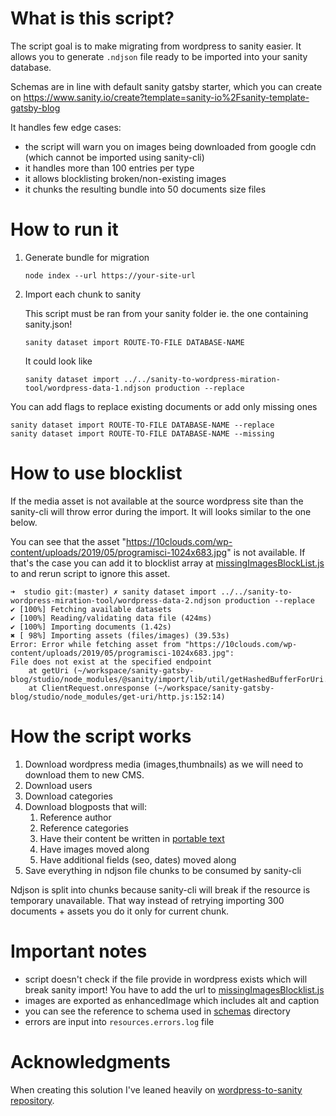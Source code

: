 # What is this script?

The script goal is to make migrating from wordpress to sanity easier. It allows you to generate `.ndjson` file ready to be imported into your sanity database.

Schemas are in line with default sanity gatsby starter, which you can create on https://www.sanity.io/create?template=sanity-io%2Fsanity-template-gatsby-blog

It handles few edge cases:

- the script will warn you on images being downloaded from google cdn (which cannot be imported using sanity-cli)
- it handles more than 100 entries per type
- it allows blocklisting broken/non-existing images
- it chunks the resulting bundle into 50 documents size files

# How to run it

1. Generate bundle for migration
   ```
   node index --url https://your-site-url
   ```
2. Import each chunk to sanity

   This script must be ran from your sanity folder ie. the one containing sanity.json!

   ```
   sanity dataset import ROUTE-TO-FILE DATABASE-NAME
   ```

   It could look like

   ```
   sanity dataset import ../../sanity-to-wordpress-miration-tool/wordpress-data-1.ndjson production --replace
   ```

You can add flags to replace existing documents or add only missing ones

```
sanity dataset import ROUTE-TO-FILE DATABASE-NAME --replace
sanity dataset import ROUTE-TO-FILE DATABASE-NAME --missing
```

# How to use blocklist

If the media asset is not available at the source wordpress site than the sanity-cli will throw error during the import. It will looks similar to the one below.

You can see that the asset "https://10clouds.com/wp-content/uploads/2019/05/programisci-1024x683.jpg" is not available. If that's the case you can add it to blocklist array at [missingImagesBlockList.js](missingImagesBlockList.js) to and rerun script to ignore this asset.

```
➜  studio git:(master) ✗ sanity dataset import ../../sanity-to-wordpress-miration-tool/wordpress-data-2.ndjson production --replace
✔ [100%] Fetching available datasets
✔ [100%] Reading/validating data file (424ms)
✔ [100%] Importing documents (1.42s)
✖ [ 98%] Importing assets (files/images) (39.53s)
Error: Error while fetching asset from "https://10clouds.com/wp-content/uploads/2019/05/programisci-1024x683.jpg":
File does not exist at the specified endpoint
    at getUri (~/workspace/sanity-gatsby-blog/studio/node_modules/@sanity/import/lib/util/getHashedBufferForUri.js:44:14)
    at ClientRequest.onresponse (~/workspace/sanity-gatsby-blog/studio/node_modules/get-uri/http.js:152:14)

```

# How the script works

1. Download wordpress media (images,thumbnails) as we will need to download them to new CMS.
2. Download users
3. Download categories
4. Download blogposts that will:
   1. Reference author
   2. Reference categories
   3. Have their content be written in [portable text](https://www.sanity.io/guides/introduction-to-portable-text)
   4. Have images moved along
   5. Have additional fields (seo, dates) moved along
5. Save everything in ndjson file chunks to be consumed by sanity-cli

Ndjson is split into chunks because sanity-cli will break if the resource is temporary unavailable. That way instead of retrying importing 300 documents + assets you do it only for current chunk.

# Important notes

- script doesn't check if the file provide in wordpress exists which will break sanity import! You have to add the url to [missingImagesBlocklist.js](missingImagesBlocklist.js)
- images are exported as enhancedImage which includes alt and caption
- you can see the reference to schema used in [schemas](./schemas) directory
- errors are input into `resources.errors.log` file

# Acknowledgments

When creating this solution I've leaned heavily on [wordpress-to-sanity repository](https://github.com/kmelve/wordpress-to-sanity).
